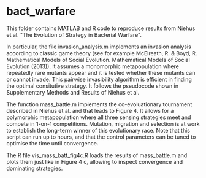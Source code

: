# bact_warfare

This folder contains MATLAB and R code to reproduce results from Niehus et al. "The Evolution of Strategy in Bacterial Warfare". 

In particular, the file invasion_analysis.m implements an invasion analysis according to classic game theory (see for example McElreath, R. & Boyd, R. Mathematical Models of Social Evolution. Mathematical Models of Social Evolution (2013)). It assumes a monomorphic metapopulation where repeatedly rare mutants appear and it is tested whether these mutants can or cannot invade. This pairwise invasibility algorithm is efficient in finding the optimal consitutive strategy. It follows the pseudocode shown in Supplementary Methods and Results of Niehus et al. 

The function mass_battle.m implements the co-evoluationary tournament described in Niehus et al. and that leads to Figure 4. It allows for a polymorphic metapopulation where all three sensing strategies meet and compete in 1-on-1 competitions. Mutation, migration and selection is at work to establish the long-term winner of this evolutionary race. Note that this script can run up to hours, and that the control parameters can be tuned to optimise the time until convergence. 

The R file vis_mass_batt_fig4c.R loads the results of mass_battle.m and plots them just like in Figure 4 c, allowing to inspect convergence and dominating strategies. 
